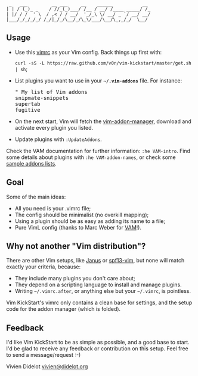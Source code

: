      _   ___         __ ___     __    ______           __
    | | / (_)_ _    / //_(_)___/ /__ / __/ /____ _____/ /_
    | |/ / /  ' \  / ,< / / __/  '_/_\ \/ __/ _ `/ __/ __/
    |___/_/_/_/_/ /_/|_/_/\__/_/\_\/___/\__/\_,_/_/  \__/

Usage
-----

* Use this [vimrc](https://github.com/v0n/vim-kickstart/blob/master/vimrc) as 
  your Vim config. Back things up first with:

  `curl -sS -L https://raw.github.com/v0n/vim-kickstart/master/get.sh | sh`;

* List plugins you want to use in your **`~/.vim-addons`** file. For instance:
  <pre>
  " My list of Vim addons
  snipmate-snippets
  supertab
  fugitive
  </pre>

* On the next start, Vim will fetch the
  [vim-addon-manager](https://github.com/MarcWeber/vim-addon-manager), download
  and activate every plugin you listed.

* Update plugins with `:UpdateAddons`.

Check the VAM documentation for further information: `:he VAM-intro`.
Find some details about plugins with `:he VAM-addon-names`, or check some
[sample addons lists](https://github.com/v0n/vim-kickstart/tree/master/lists).

Goal
----

Some of the main ideas:

* All you need is your .vimrc file;
* The config should be minimalist (no overkill mapping);
* Using a plugin should be as easy as adding its name to a file;
* Pure VimL config (thanks to Marc Weber for 
  [VAM](https://github.com/MarcWeber/vim-addon-manager)!).

Why not another "Vim distribution"?
-----------------------------------

There are other Vim setups, like [Janus](https://github.com/carlhuda/janus)
or [spf13-vim](https://github.com/spf13/spf13-vim), but none will match exactly
your criteria, because:

* They include many plugins you don't care about;
* They depend on a scripting language to install and manage plugins.
* Writing `~/.vimrc.after`, or anything else but your `~/.vimrc`, is pointless.

Vim KickStart's vimrc only contains a clean base for settings, and the setup 
code for the addon manager (which is folded).

Feedback
--------

I'd like Vim KickStart to be as simple as possible, and a good base to start.
I'd be glad to receive any feedback or contribution on this setup.
Feel free to send a message/request :-)



Vivien Didelot <vivien@didelot.org>

